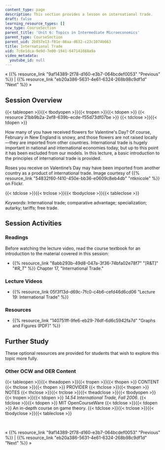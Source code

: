 ```yaml
---
content_type: page
description: This section provides a lesson on international trade.
draft: false
learning_resource_types: []
ocw_type: CourseSection
parent_title: 'Unit 6: Topics in Intermediate Microeconomics'
parent_type: CourseSection
parent_uid: 2b057e13-f81e-86aa-d632-c23c1074b663
title: International Trade
uid: 7c6e1dca-9e9d-7e00-1941-647141088a9a
video_metadata:
  youtube_id: null
---
```

« {{% resource_link "9af14389-2f78-d160-e3b7-064bcdef0053" "Previous" %}} | {{% resource_link "eb20a386-5631-4e61-6324-268b98c9df1d" "Next" %}} »

## Session Overview

{{< tableopen >}}{{< tbodyopen >}}{{< tropen >}}{{< tdopen >}}
{{< resource 21bb9b2a-2ef8-639b-ecde-f55d73df07be >}}
{{< tdclose >}}{{< tdopen >}}

How many of you have received flowers for Valentine's Day? Of course, February in New England is snowy, and those flowers are not raised locally—they are imported from other countries. International trade is hugely important in national and international economies today, but up to this point it has been excluded from our models. In this lecture, a basic introduction to the principles of international trade is provided.

Roses you receive on Valentine’s Day may have been imported from another country as a product of international trade. Image courtesy of {{% resource_link "54832f60-f410-450e-bb36-e0609c8eb4db" "ntknicole" %}} on Flickr.

{{< tdclose >}}{{< trclose >}}{{< tbodyclose >}}{{< tableclose >}}

*Keywords*: International trade; comparative advantage; specialization; autarky; tariffs; free trade.

## Session Activities

### Readings

Before watching the lecture video, read the course textbook for an introduction to the material covered in this session:

- {{% resource_link "8abb293b-49d8-047a-3f36-74bfa02e78f7" "\[R&T\]" "#_R_T_" %}} Chapter 17, "International Trade."

### Lecture Videos

- {{% resource_link 05f3f13d-d69c-7fc0-c4b6-cefd46d6cd06 "Lecture 19: International Trade" %}}

### Resources

- {{% resource_link "140751ff-9fe6-eb29-76df-6d6c5942fa7d" "Graphs and Figures (PDF)" %}}

## Further Study

These optional resources are provided for students that wish to explore this topic more fully.

### Other OCW and OER Content

{{< tableopen >}}{{< theadopen >}}{{< tropen >}}{{< thopen >}}
CONTENT
{{< thclose >}}{{< thopen >}}
PROVIDER
{{< thclose >}}{{< thopen >}}
NOTES
{{< thclose >}}{{< trclose >}}{{< theadclose >}}{{< tbodyopen >}}{{< tropen >}}{{< tdopen >}}
*14.54 International Trade, Fall 2006*.
{{< tdclose >}}{{< tdopen >}}
MIT OpenCourseWare
{{< tdclose >}}{{< tdopen >}}
An in-depth course on game theory.
{{< tdclose >}}{{< trclose >}}{{< tbodyclose >}}{{< tableclose >}}

 

« {{% resource_link "9af14389-2f78-d160-e3b7-064bcdef0053" "Previous" %}} | {{% resource_link "eb20a386-5631-4e61-6324-268b98c9df1d" "Next" %}} »